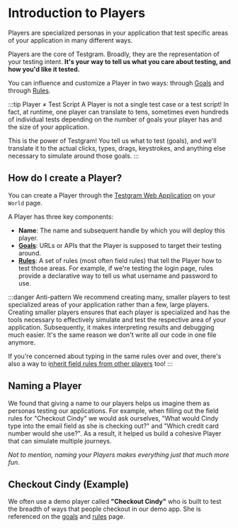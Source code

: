 # Introduction to Players

Players are specialized personas in your application that test specific areas of your application in many different ways.

Players are the core of Testgram. Broadly, they are the representation of your testing intent.
**It's your way to tell us what you care about testing, and how you'd like it tested.**

You can influence and customize a Player in two ways: through [Goals](goals) and through [Rules](rules).

:::tip Player ≠ Test Script
A Player is not a single test case or a test script!
In fact, at runtime, one player can translate to tens, sometimes even hundreds of individual tests
depending on the number of goals your player has and the size of your application.

This is the power of Testgram!
You tell us what to test (goals), and we'll translate it to the actual clicks, types, drags, keystrokes,
and anything else necessary to simulate around those goals.
:::

## How do I create a Player?
You can create a Player through the [Testgram Web Application](https://run.testgram.ai) on your `World` page.

A Player has three key components:
* **Name**: The name and subsequent handle by which you will deploy this player.
* [**Goals**](goals): URLs or APIs that the Player is supposed to target their testing around. 
* [**Rules**](rules): A set of rules (most often field rules) that tell the Player how to test those areas.
For example, if we're testing the login page, rules provide a declarative way to tell us what username and password to use.

:::danger Anti-pattern
We recommend creating many, smaller players to test specialized areas of your application rather than a few, large players.
Creating smaller players ensures that each player is specialized and has the tools necessary to effectively simulate and test
the respective area of your application. Subsequently, it makes interpreting results and debugging much easier. 
It's the same reason we don't write all our code in one file anymore.

If you're concerned about typing in the same rules over and over, there's also a way to i[nherit field rules from other players](rules) too!
:::

## Naming a Player
We found that giving a name to our players helps us imagine them as personas testing our applications.
For example, when filling out the field rules for "Checkout Cindy" we would ask ourselves,
"What would Cindy type into the email field as she is checking out?" and "Which credit card number would she use?". 
As a result, it helped us build a cohesive Player that can simulate multiple journeys.

*Not to mention, naming your Players makes everything just that much more fun.*

## Checkout Cindy (Example)
We often use a demo player called **"Checkout Cindy"** who is built to test the breadth of ways that people checkout in our demo app.
She is referenced on the [goals](goals#checkout-cindys-goals-example) and [rules](rules#checkout-cindys-goals-example) page.